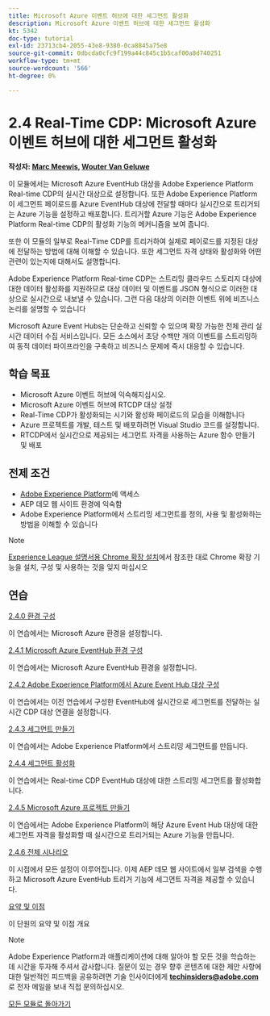```yaml
---
title: Microsoft Azure 이벤트 허브에 대한 세그먼트 활성화
description: Microsoft Azure 이벤트 허브에 대한 세그먼트 활성화
kt: 5342
doc-type: tutorial
exl-id: 23713cb4-2055-43e8-9380-0ca8845a75e8
source-git-commit: 0dbcda0cfc9f199a44c845c1b5caf00a8d740251
workflow-type: tm+mt
source-wordcount: '566'
ht-degree: 0%

---
```


# 2.4 Real-Time CDP: Microsoft Azure 이벤트 허브에 대한 세그먼트 활성화

**작성자: [Marc Meewis](https://www.linkedin.com/in/marcmeewis/), [Wouter Van Geluwe](https://www.linkedin.com/in/woutervangeluwe/)**

이 모듈에서는 Microsoft Azure EventHub 대상을 Adobe Experience Platform Real-time CDP의 실시간 대상으로 설정합니다. 또한 Adobe Experience Platform이 세그먼트 페이로드를 Azure EventHub 대상에 전달할 때마다 실시간으로 트리거되는 Azure 기능을 설정하고 배포합니다. 트리거할 Azure 기능은 Adobe Experience Platform Real-time CDP의 활성화 기능의 메커니즘을 보여 줍니다.

또한 이 모듈의 일부로 Real-Time CDP를 트리거하여 실제로 페이로드를 지정된 대상에 전달하는 방법에 대해 이해할 수 있습니다. 또한 세그먼트 자격 상태와 활성화와 어떤 관련이 있는지에 대해서도 설명합니다.

Adobe Experience Platform Real-time CDP는 스트리밍 클라우드 스토리지 대상에 대한 데이터 활성화를 지원하므로 대상 데이터 및 이벤트를 JSON 형식으로 이러한 대상으로 실시간으로 내보낼 수 있습니다. 그런 다음 대상의 이러한 이벤트 위에 비즈니스 논리를 설명할 수 있습니다

Microsoft Azure Event Hubs는 단순하고 신뢰할 수 있으며 확장 가능한 전체 관리 실시간 데이터 수집 서비스입니다. 모든 소스에서 초당 수백만 개의 이벤트를 스트리밍하여 동적 데이터 파이프라인을 구축하고 비즈니스 문제에 즉시 대응할 수 있습니다.

## 학습 목표

- Microsoft Azure 이벤트 허브에 익숙해지십시오.
- Microsoft Azure 이벤트 허브에 RTCDP 대상 설정
- Real-Time CDP가 활성화되는 시기와 활성화 페이로드의 모습을 이해합니다
- Azure 프로젝트를 개발, 테스트 및 배포하려면 Visual Studio 코드를 설정합니다.
- RTCDP에서 실시간으로 제공되는 세그먼트 자격을 사용하는 Azure 함수 만들기 및 배포

## 전제 조건

- [Adobe Experience Platform](https://experience.adobe.com/platform)에 액세스
- AEP 데모 웹 사이트 환경에 익숙함
- Adobe Experience Platform에서 스트리밍 세그먼트를 정의, 사용 및 활성화하는 방법을 이해할 수 있습니다

>[!NOTE]
>
>[Experience League 설명서용 Chrome 확장 설치](../../gettingstarted/gettingstarted/ex1.md)에서 참조한 대로 Chrome 확장 기능을 설치, 구성 및 사용하는 것을 잊지 마십시오

## 연습

[2.4.0 환경 구성](./ex0.md)

이 연습에서는 Microsoft Azure 환경을 설정합니다.

[2.4.1 Microsoft Azure EventHub 환경 구성](./ex1.md)

이 연습에서는 Microsoft Azure EventHub 환경을 설정합니다.

[2.4.2 Adobe Experience Platform에서 Azure Event Hub 대상 구성](./ex2.md)

이 연습에서는 이전 연습에서 구성한 EventHub에 실시간으로 세그먼트를 전달하는 실시간 CDP 대상 연결을 설정합니다.

[2.4.3 세그먼트 만들기](./ex3.md)

이 연습에서는 Adobe Experience Platform에서 스트리밍 세그먼트를 만듭니다.

[2.4.4 세그먼트 활성화](./ex4.md)

이 연습에서는 Real-time CDP EventHub 대상에 대한 스트리밍 세그먼트를 활성화합니다.

[2.4.5 Microsoft Azure 프로젝트 만들기](./ex5.md)

이 연습에서는 Adobe Experience Platform이 해당 Azure Event Hub 대상에 대한 세그먼트 자격을 활성화할 때 실시간으로 트리거되는 Azure 기능을 만듭니다.

[2.4.6 전체 시나리오](./ex6.md)

이 시점에서 모든 설정이 이루어집니다. 이제 AEP 데모 웹 사이트에서 일부 검색을 수행하고 Microsoft Azure EventHub 트리거 기능에 세그먼트 자격을 제공할 수 있습니다.

[요약 및 이점](./summary.md)

이 단원의 요약 및 이점 개요

>[!NOTE]
>
>Adobe Experience Platform과 애플리케이션에 대해 알아야 할 모든 것을 학습하는 데 시간을 투자해 주셔서 감사합니다. 질문이 있는 경우 향후 콘텐츠에 대한 제안 사항에 대한 일반적인 피드백을 공유하려면 기술 인사이더에게 **techinsiders@adobe.com**&#x200B;로 전자 메일을 보내 직접 문의하십시오.

[모든 모듈로 돌아가기](../../../overview.md)

